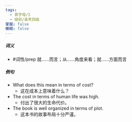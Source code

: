 ```yaml
---
tags:
  - 首字母/I
  - 级别/高考四级
掌握: false
模糊: false
---
```

##### 词义
- #词性/prep  就……而言；从……角度来看；就……方面而言
##### 例句
- What does this mean in terms of cost?
	- 这在成本上意味着什么？
- The cost in terms of human life was high.
	- 付出了很大的生命代价。
- The book is well organized in terms of plot.
	- 这本书的故事布局十分严谨。
